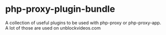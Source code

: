 # php-proxy-plugin-bundle

A collection of useful plugins to be used with php-proxy or php-proxy-app. A lot of those are used on unblockvideos.com
